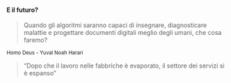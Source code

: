 #### E il futuro?

> Quando gli algoritmi saranno capaci di insegnare, diagnosticare malattie 
> e progettare documenti digitali meglio degli umani, che cosa faremo?

<small>
Homo Deus - Yuval Noah Harari
</small>


<aside class="notes">

> “Dopo che il lavoro nelle fabbriche è evaporato, il settore dei servizi si è espanso”

</aside>
